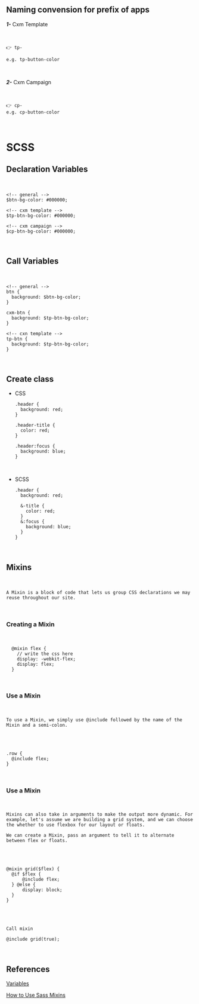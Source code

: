 ## Naming convension for prefix of apps

**_1-_** Cxm Template

<br>

    👉 tp-

    e.g. tp-button-color

<br>

**_2-_** Cxm Campaign

<br>

    👉 cp-
    e.g. cp-button-color

<br>

# SCSS

## Declaration Variables

<br>
    
    <!-- general -->
    $btn-bg-color: #000000;

    <!-- cxm template -->
    $tp-btn-bg-color: #000000;

    <!-- cxm campaign -->
    $cp-btn-bg-color: #000000;

<br>

## Call Variables

<br>
    
    <!-- general -->
    btn {
      background: $btn-bg-color;
    }

    cxm-btn {
      background: $tp-btn-bg-color;
    }

    <!-- cxn template -->
    tp-btn {
      background: $tp-btn-bg-color;
    }

<br>

## Create class

- CSS
  <br>

      .header {
        background: red;
      }

      .header-title {
        color: red;
      }

      .header:focus {
        background: blue;
      }

  <br>

- SCSS
  <br>

      .header {
        background: red;

        &-title {
          color: red;
        }
        &:focus {
          background: blue;
        }
      }

  <br>

## Mixins

<br>

    A Mixin is a block of code that lets us group CSS declarations we may reuse throughout our site.

<br>

### Creating a Mixin

  <br>

      @mixin flex {
        // write the css here
        display: -webkit-flex;
        display: flex;
      }

  <br>

### Use a Mixin

  <br>

    To use a Mixin, we simply use @include followed by the name of the Mixin and a semi-colon.

  <br>
  <br>

    .row {
      @include flex;
    }

  <br>

### Use a Mixin

  <br>

    Mixins can also take in arguments to make the output more dynamic. For example, let's assume we are building a grid system, and we can choose the whether to use flexbox for our layout or floats.

    We can create a Mixin, pass an argument to tell it to alternate between flex or floats.

  <br>
  <br>

    @mixin grid($flex) {
      @if $flex {
          @include flex;
      } @else {
          display: block;
      }
    }

  <br>

  <br>

    Call mixin

    @include grid(true);

  <br>

## References

[Variables](URL 'https://sass-lang.com/documentation/variables')

[How to Use Sass Mixins](URL 'https://scotch.io/tutorials/how-to-use-sass-mixins#:~:text=To%20use%20a%20Mixin%2C%20we%20simply%20use%20%40include,in%20arguments%20to%20make%20the%20output%20more%20dynamic.')
